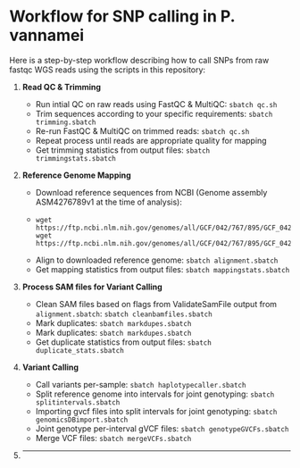 # Workflow for SNP calling in P. vannamei

Here is a step-by-step workflow describing how to call SNPs from raw fastqc WGS reads using the scripts in this repository:

1. **Read QC & Trimming**

   - Run intial QC on raw reads using FastQC & MultiQC: `sbatch qc.sh`
   - Trim sequences according to your specific requirements: `sbatch trimming.sbatch`
   - Re-run FastQC & MultiQC on trimmed reads: `sbatch qc.sh`
   - Repeat process until reads are appropriate quality for mapping
   - Get trimming statistics from output files: `sbatch trimmingstats.sbatch`

2. **Reference Genome Mapping**

   - Download reference sequences from NCBI (Genome assembly ASM4276789v1 at the time of analysis):
   - ```wget https://ftp.ncbi.nlm.nih.gov/genomes/all/GCF/042/767/895/GCF_042767895.1_ASM4276789v1/GCF_042767895.1_ASM4276789v1_genomic.fna.gz
     wget https://ftp.ncbi.nlm.nih.gov/genomes/all/GCF/042/767/895/GCF_042767895.1_ASM4276789v1/GCF_042767895.1_ASM4276789v1_genomic.gtf.gz
     wget https://ftp.ncbi.nlm.nih.gov/genomes/all/GCF/042/767/895/GCF_042767895.1_ASM4276789v1/GCF_042767895.1_ASM4276789v1_genomic.gff.gz```
   - Align to downloaded reference genome: `sbatch alignment.sbatch`
   - Get mapping statistics from output files: `sbatch mappingstats.sbatch`

3. **Process SAM files for Variant Calling**

   - Clean SAM files based on flags from ValidateSamFile output from `alignment.sbatch`: `sbatch cleanbamfiles.sbatch`
   - Mark duplicates: `sbatch markdupes.sbatch`
   - Mark duplicates: `sbatch markdupes.sbatch`
   - Get duplicate statistics from output files: `sbatch duplicate_stats.sbatch`

4. **Variant Calling**

   - Call variants per-sample: `sbatch haplotypecaller.sbatch`
   - Split reference genome into intervals for joint genotyping: `sbatch splitintervals.sbatch`
   - Importing gvcf files into split intervals for joint genotyping: `sbatch genomicsDBimport.sbatch`
   - Joint genotype per-interval gVCF files: `sbatch genotypeGVCFs.sbatch`
   - Merge VCF files: `sbatch mergeVCFs.sbatch`

5. ****


